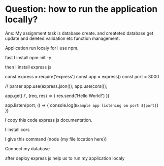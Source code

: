 # Question: how to run the application locally?

Ans: My assignment task is database create. and createted database get update and deleted validation etc function management.

Application run localy for I use npm.

fast I install npm init -y

then I install express js

const express = require('express')
const app = express()
const port = 3000

// parser
app.use(express.json());
app.use(cors());

app.get('/', (req, res) => {
res.send('Hello World!')
})

app.listen(port, () => {
console.log(`Example app listening on port ${port}`)
})

I copy this code express js documentation.

I install cors

I give this command (node {my file location here})

Connect my database

after deploy express js help us to run my application localy
